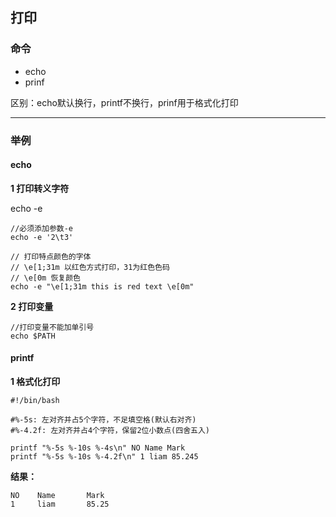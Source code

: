 ## 打印

### 命令

* echo
* prinf

区别：echo默认换行，printf不换行，prinf用于格式化打印

---

### 举例


#### echo

**1 打印转义字符**

echo -e 

```
//必须添加参数-e
echo -e '2\t3'

// 打印特点颜色的字体
// \e[1;31m 以红色方式打印，31为红色色码
// \e[0m 恢复颜色
echo -e "\e[1;31m this is red text \e[0m"

```

**2 打印变量**

```
//打印变量不能加单引号
echo $PATH

```

#### printf

**1 格式化打印**

```
#!/bin/bash

#%-5s: 左对齐并占5个字符，不足填空格(默认右对齐)
#%-4.2f: 左对齐并占4个字符，保留2位小数点(四舍五入)

printf "%-5s %-10s %-4s\n" NO Name Mark
printf "%-5s %-10s %-4.2f\n" 1 liam 85.245

```

**结果：**

```
NO    Name       Mark
1     liam       85.25

```


